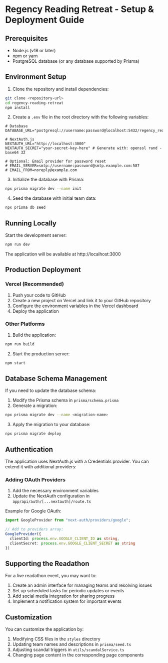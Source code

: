 # Regency Reading Retreat - Setup & Deployment Guide

## Prerequisites
- Node.js (v18 or later)
- npm or yarn
- PostgreSQL database (or any database supported by Prisma)

## Environment Setup

1. Clone the repository and install dependencies:
```bash
git clone <repository-url>
cd regency-reading-retreat
npm install
```

2. Create a `.env` file in the root directory with the following variables:
```
# Database
DATABASE_URL="postgresql://username:password@localhost:5432/regency_reading_retreat"

# NextAuth.js
NEXTAUTH_URL="http://localhost:3000"
NEXTAUTH_SECRET="your-secret-key-here" # Generate with: openssl rand -base64 32

# Optional: Email provider for password reset
# EMAIL_SERVER=smtp://username:password@smtp.example.com:587
# EMAIL_FROM=noreply@example.com
```

3. Initialize the database with Prisma:
```bash
npx prisma migrate dev --name init
```

4. Seed the database with initial team data:
```bash
npx prisma db seed
```

## Running Locally

Start the development server:
```bash
npm run dev
```

The application will be available at http://localhost:3000

## Production Deployment

### Vercel (Recommended)

1. Push your code to GitHub
2. Create a new project on Vercel and link it to your GitHub repository
3. Configure the environment variables in the Vercel dashboard
4. Deploy the application

### Other Platforms

1. Build the application:
```bash
npm run build
```

2. Start the production server:
```bash
npm start
```

## Database Schema Management

If you need to update the database schema:

1. Modify the Prisma schema in `prisma/schema.prisma`
2. Generate a migration:
```bash
npx prisma migrate dev --name <migration-name>
```

3. Apply the migration to your database:
```bash
npx prisma migrate deploy
```

## Authentication

The application uses NextAuth.js with a Credentials provider. You can extend it with additional providers:

### Adding OAuth Providers

1. Add the necessary environment variables
2. Update the NextAuth configuration in `app/api/auth/[...nextauth]/route.ts`

Example for Google OAuth:
```typescript
import GoogleProvider from "next-auth/providers/google";

// Add to providers array:
GoogleProvider({
  clientId: process.env.GOOGLE_CLIENT_ID as string,
  clientSecret: process.env.GOOGLE_CLIENT_SECRET as string
})
```

## Supporting the Readathon

For a live readathon event, you may want to:

1. Create an admin interface for managing teams and resolving issues
2. Set up scheduled tasks for periodic updates or events
3. Add social media integration for sharing progress
4. Implement a notification system for important events

## Customization

You can customize the application by:

1. Modifying CSS files in the `styles` directory
2. Updating team names and descriptions in `prisma/seed.ts`
3. Adjusting scandal triggers in `utils/scandalService.ts`
4. Changing page content in the corresponding page components